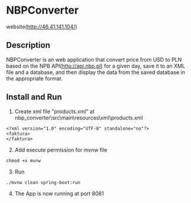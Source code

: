 # NBPConverter
website(http://46.41.141.104/)
## Description
NBPConverter is an web application that convert price from  USD to PLN based on the NPB API(http://api.nbp.pl) for a given day, save it to an XML file and a database, and then display the data from the saved database in the appropriate format.


## Install and Run
1. Create xml file "products.xml" at nbp_converter\src\main\resources\xml\products.xml
```
<?xml version="1.0" encoding="UTF-8" standalone="no"?>
<faktura>
</faktura>
```
2. Add execute permission for mvnw file
```
chmod +x mvnw 
```
3. Run
  ```
  ./mvnw clean spring-boot:run
  ```
4. The App is now running at port 8081
